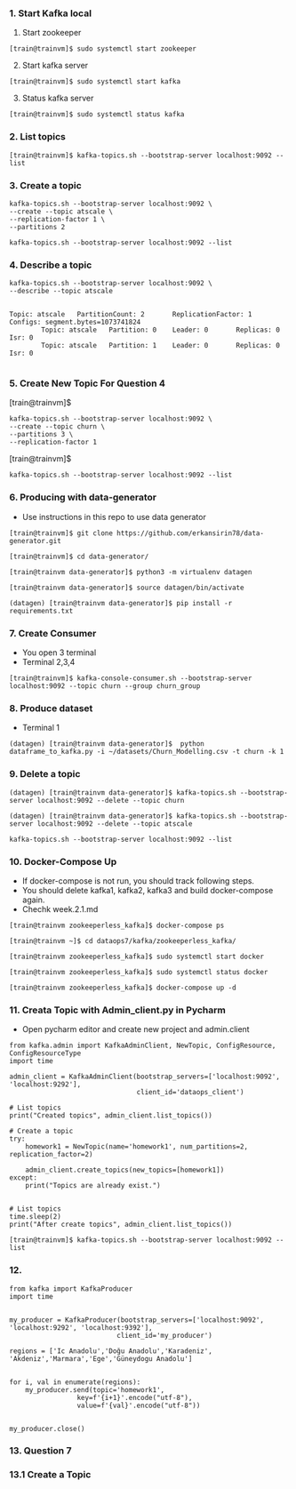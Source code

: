 ### 1. Start Kafka local

1. Start zookeeper
```
[train@trainvm]$ sudo systemctl start zookeeper
```

2. Start kafka server
```
[train@trainvm]$ sudo systemctl start kafka
```

3. Status kafka server
```
[train@trainvm]$ sudo systemctl status kafka
```

### 2. List topics
` [train@trainvm]$ kafka-topics.sh --bootstrap-server localhost:9092 --list `

### 3. Create a topic

```
kafka-topics.sh --bootstrap-server localhost:9092 \
--create --topic atscale \
--replication-factor 1 \
--partitions 2
```

```
kafka-topics.sh --bootstrap-server localhost:9092 --list
```


### 4. Describe a topic
```
kafka-topics.sh --bootstrap-server localhost:9092 \
--describe --topic atscale


Topic: atscale   PartitionCount: 2       ReplicationFactor: 1    Configs: segment.bytes=1073741824
        Topic: atscale   Partition: 0    Leader: 0       Replicas: 0     Isr: 0
        Topic: atscale   Partition: 1    Leader: 0       Replicas: 0     Isr: 0
      
```

### 5. Create New Topic For Question 4

[train@trainvm]$ 
```
kafka-topics.sh --bootstrap-server localhost:9092 \
--create --topic churn \
--partitions 3 \
--replication-factor 1
```

[train@trainvm]$ 
```
kafka-topics.sh --bootstrap-server localhost:9092 --list
```

### 6. Producing with data-generator
- Use instructions in this repo to use data generator

```
[train@trainvm]$ git clone https://github.com/erkansirin78/data-generator.git
```

```
[train@trainvm]$ cd data-generator/
```

```
[train@trainvm data-generator]$ python3 -m virtualenv datagen
```

```
[train@trainvm data-generator]$ source datagen/bin/activate
```
 
```
(datagen) [train@trainvm data-generator]$ pip install -r requirements.txt
```

### 7. Create Consumer 

- You open 3 terminal
- Terminal 2,3,4
  
```  
[train@trainvm]$ kafka-console-consumer.sh --bootstrap-server localhost:9092 --topic churn --group churn_group
```

### 8. Produce dataset 

- Terminal 1
```
(datagen) [train@trainvm data-generator]$  python dataframe_to_kafka.py -i ~/datasets/Churn_Modelling.csv -t churn -k 1
```


### 9. Delete a topic
```
(datagen) [train@trainvm data-generator]$ kafka-topics.sh --bootstrap-server localhost:9092 --delete --topic churn
```
```
(datagen) [train@trainvm data-generator]$ kafka-topics.sh --bootstrap-server localhost:9092 --delete --topic atscale
```

```
kafka-topics.sh --bootstrap-server localhost:9092 --list
```


### 10. Docker-Compose Up

- If docker-compose is not run, you should track following steps.
- You should delete kafka1, kafka2, kafka3 and build docker-compose again.
- Chechk week.2.1.md 

```
[train@trainvm zookeeperless_kafka]$ docker-compose ps
```

```
[train@trainvm ~]$ cd dataops7/kafka/zookeeperless_kafka/
```

```
[train@trainvm zookeeperless_kafka]$ sudo systemctl start docker
```

```
[train@trainvm zookeeperless_kafka]$ sudo systemctl status docker
```

```
[train@trainvm zookeeperless_kafka]$ docker-compose up -d
```


### 11. Creata Topic with Admin_client.py in Pycharm

- Open pycharm editor and create new project and admin.client

```
from kafka.admin import KafkaAdminClient, NewTopic, ConfigResource, ConfigResourceType
import time

admin_client = KafkaAdminClient(bootstrap_servers=['localhost:9092', 'localhost:9292'],
                                client_id='dataops_client')

# List topics
print("Created topics", admin_client.list_topics())

# Create a topic
try:
    homework1 = NewTopic(name='homework1', num_partitions=2, replication_factor=2)

    admin_client.create_topics(new_topics=[homework1])
except:
    print("Topics are already exist.")


# List topics
time.sleep(2)
print("After create topics", admin_client.list_topics())
```

```
[train@trainvm]$ kafka-topics.sh --bootstrap-server localhost:9092 --list
```

### 12.

```
from kafka import KafkaProducer
import time


my_producer = KafkaProducer(bootstrap_servers=['localhost:9092', 'localhost:9292', 'localhost:9392'],
                           client_id='my_producer')

regions = ['Ic Anadolu','Doğu Anadolu','Karadeniz', 'Akdeniz','Marmara','Ege','Güneydogu Anadolu']


for i, val in enumerate(regions):
    my_producer.send(topic='homework1',
                 key=f'{i+1}'.encode("utf-8"),
                 value=f'{val}'.encode("utf-8"))


my_producer.close()
```

### 13. Question 7

### 13.1 Create a Topic

```














